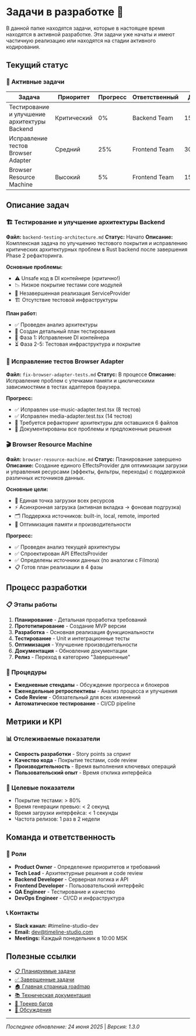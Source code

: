 # Задачи в разработке 🚧

В данной папке находятся задачи, которые в настоящее время находятся в активной разработке. Эти задачи уже начаты и имеют частичную реализацию или находятся на стадии активного кодирования.

## Текущий статус

### 🔄 Активные задачи

| Задача | Приоритет | Прогресс | Ответственный | Дедлайн |
|--------|-----------|----------|---------------|---------|
| Тестирование и улучшение архитектуры Backend | Критический | 0% | Backend Team | 15.07.2025 |
| Исправление тестов Browser Adapter | Средний | 25% | Frontend Team | 30.06.2025 |
| Browser Resource Machine | Высокий | 5% | Frontend Team | 15.07.2025 |

## Описание задач

### 🏗️ Тестирование и улучшение архитектуры Backend
**Файл:** `backend-testing-architecture.md`
**Статус:** Начато
**Описание:** Комплексная задача по улучшению тестового покрытия и исправлению критических архитектурных проблем в Rust backend после завершения Phase 2 рефакторинга.

**Основные проблемы:**
- ⚠️ Unsafe код в DI контейнере (критично!)
- 📉 Низкое покрытие тестами core модулей
- 🔧 Незавершенная реализация ServiceProvider
- 🏗️ Отсутствие тестовой инфраструктуры

**План работ:**
- ✅ Проведен анализ архитектуры
- 📝 Создан детальный план тестирования
- 🚧 Фаза 1: Исправление DI контейнера
- ⏳ Фаза 2-5: Тестовая инфраструктура и покрытие

### 🐛 Исправление тестов Browser Adapter
**Файл:** `fix-browser-adapter-tests.md`
**Статус:** В процессе
**Описание:** Исправление проблем с утечками памяти и циклическими зависимостями в тестах адаптеров браузера.

**Прогресс:**
- ✅ Исправлен use-music-adapter.test.tsx (8 тестов)
- ✅ Исправлен media-adapter.test.tsx (14 тестов)
- 🚧 Требуется рефакторинг архитектуры для оставшихся 6 файлов
- 📝 Документированы все проблемы и предложенные решения

### 🎬 Browser Resource Machine
**Файл:** `browser-resource-machine.md`
**Статус:** Планирование завершено
**Описание:** Создание единого EffectsProvider для оптимизации загрузки и управления ресурсами (эффекты, фильтры, переходы) с поддержкой различных источников данных.

**Основные цели:**
- 🚀 Единая точка загрузки всех ресурсов
- ⚡ Асинхронная загрузка (активная вкладка → фоновая подгрузка)
- 🗂️ Поддержка источников: built-in, local, remote, imported
- 💾 Оптимизация памяти и производительности

**Прогресс:**
- ✅ Проведен анализ текущей архитектуры
- ✅ Спроектирован API EffectsProvider
- ✅ Определены источники данных (по аналогии с Filmora)
- 📋 Готов план реализации в 4 фазы

## Процесс разработки

### 📋 Этапы работы
1. **Планирование** - Детальная проработка требований
2. **Прототипирование** - Создание MVP версии
3. **Разработка** - Основная реализация функциональности
4. **Тестирование** - Unit и интеграционные тесты
5. **Оптимизация** - Улучшение производительности
6. **Документация** - Обновление документации
7. **Релиз** - Переход в категорию "Завершенные"

### 🔄 Процедуры
- **Ежедневные стендапы** - Обсуждение прогресса и блокеров
- **Еженедельные ретроспективы** - Анализ процесса и улучшения
- **Code Review** - Обязательный для всех изменений
- **Автоматическое тестирование** - CI/CD pipeline

## Метрики и KPI

### 📊 Отслеживаемые показатели
- **Скорость разработки** - Story points за спринт
- **Качество кода** - Покрытие тестами, code review
- **Производительность** - Время выполнения ключевых операций
- **Пользовательский опыт** - Время отклика интерфейса

### 🎯 Целевые показатели
- Покрытие тестами: > 80%
- Время генерации превью: < 2 секунд
- Время загрузки интерфейса: < 1 секунды
- Частота релизов: 1 раз в 2 недели

## Команда и ответственность

### 👥 Роли
- **Product Owner** - Определение приоритетов и требований
- **Tech Lead** - Архитектурные решения и code review
- **Backend Developer** - Серверная логика и API
- **Frontend Developer** - Пользовательский интерфейс
- **QA Engineer** - Тестирование и качество
- **DevOps Engineer** - CI/CD и инфраструктура

### 📞 Контакты
- **Slack канал:** #timeline-studio-dev
- **Email:** dev@timeline-studio.com
- **Meetings:** Каждый понедельник в 10:00 MSK

## Полезные ссылки

- [📋 Планируемые задачи](../planned/README.md)
- [✅ Завершенные задачи](../completed/README.md)
- [🏠 Главная страница roadmap](../README.md)
- [📚 Техническая документация](../../README.md)
- [🐛 Трекер багов](https://github.com/chatman-media/timeline-studio/issues)
- [💬 Обсуждения](https://github.com/chatman-media/timeline-studio/discussions)

---

*Последнее обновление: 24 июня 2025* | *Версия: 1.3.0*